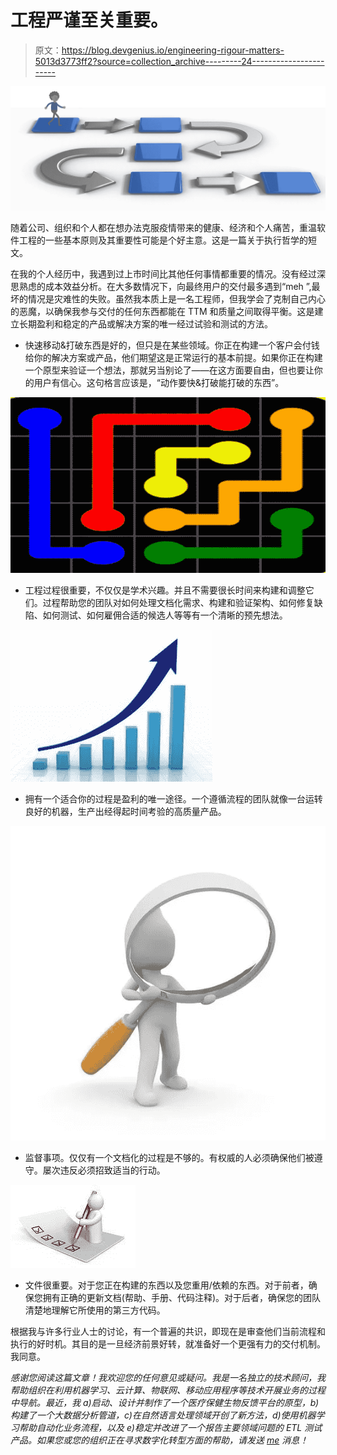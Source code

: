 # 工程严谨至关重要。

> 原文：<https://blog.devgenius.io/engineering-rigour-matters-5013d3773ff2?source=collection_archive---------24----------------------->

![](img/8596cd54a28a9b97a97dc5efe449ab33.png)

随着公司、组织和个人都在想办法克服疫情带来的健康、经济和个人痛苦，重温软件工程的一些基本原则及其重要性可能是个好主意。这是一篇关于执行哲学的短文。

在我的个人经历中，我遇到过上市时间比其他任何事情都重要的情况。没有经过深思熟虑的成本效益分析。在大多数情况下，向最终用户的交付最多遇到“meh ”,最坏的情况是灾难性的失败。虽然我本质上是一名工程师，但我学会了克制自己内心的恶魔，以确保我参与交付的任何东西都能在 TTM 和质量之间取得平衡。这是建立长期盈利和稳定的产品或解决方案的唯一经过试验和测试的方法。

*   快速移动&打破东西是好的，但只是在某些领域。你正在构建一个客户会付钱给你的解决方案或产品，他们期望这是正常运行的基本前提。如果你正在构建一个原型来验证一个想法，那就另当别论了——在这方面要自由，但也要让你的用户有信心。这句格言应该是，“动作要快&打破能打破的东西”。

![](img/2a4f51ead2d382dba1022dfacee2f911.png)

*   工程过程很重要，不仅仅是学术兴趣。并且不需要很长时间来构建和调整它们。过程帮助您的团队对如何处理文档化需求、构建和验证架构、如何修复缺陷、如何测试、如何雇佣合适的候选人等等有一个清晰的预先想法。

![](img/8f94537f3bb80c4a0d64f24ea0000601.png)

*   拥有一个适合你的过程是盈利的唯一途径。一个遵循流程的团队就像一台运转良好的机器，生产出经得起时间考验的高质量产品。

![](img/155837c42d6447ab9c55a2915e7c4071.png)

*   监督事项。仅仅有一个文档化的过程是不够的。有权威的人必须确保他们被遵守。屡次违反必须招致适当的行动。

![](img/b5d334a4e1f5c3c5c2bc9510629ae8e7.png)

*   文件很重要。对于您正在构建的东西以及您重用/依赖的东西。对于前者，确保您拥有正确的更新文档(帮助、手册、代码注释)。对于后者，确保您的团队清楚地理解它所使用的第三方代码。

根据我与许多行业人士的讨论，有一个普遍的共识，即现在是审查他们当前流程和执行的好时机。其目的是一旦经济前景好转，就准备好一个更强有力的交付机制。我同意。

*感谢您阅读这篇文章！我欢迎您的任何意见或疑问。我是一名独立的技术顾问，我帮助组织在利用机器学习、云计算、物联网、移动应用程序等技术开展业务的过程中导航。最近，我 a)启动、设计并制作了一个医疗保健生物反馈平台的原型，b)构建了一个大数据分析管道，c)在自然语言处理领域开创了新方法，d)使用机器学习帮助自动化业务流程，以及 e)稳定并改进了一个报告主要领域问题的 ETL 测试产品。如果您或您的组织正在寻求数字化转型方面的帮助，请发送* [*me*](https://in.linkedin.com/in/sushrut-mair-3769b62) *消息！*